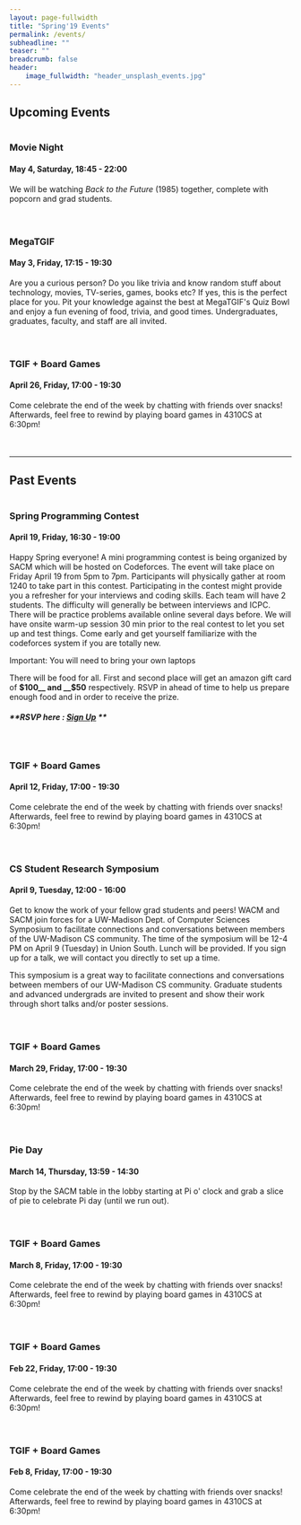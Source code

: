 ```yaml
---
layout: page-fullwidth
title: "Spring'19 Events"
permalink: /events/
subheadline: ""
teaser: ""
breadcrumb: false
header:
    image_fullwidth: "header_unsplash_events.jpg"
---
```


## Upcoming Events

<div class="row">
<div class="small-12 columns">
<div class="panel radius" style="padding-bottom: 21px;" markdown="1">

### Movie Night
#### May 4, Saturday, 18:45 - 22:00

We will be watching _Back to the Future_ (1985) together, complete with popcorn
and grad students.

</div>
</div>
</div>

<div class="row">
<div class="small-12 columns">
<div class="panel radius" style="padding-bottom: 21px;" markdown="1">

### MegaTGIF
#### May 3, Friday, 17:15 - 19:30

Are you a curious person? Do you like trivia and know random stuff about
technology, movies, TV-series, games, books etc? If yes, this is the perfect
place for you. Pit your knowledge against the best at MegaTGIF's Quiz Bowl and
enjoy a fun evening of food, trivia, and good times. Undergraduates, graduates,
faculty, and staff are all invited.

</div>
</div>
</div>

<div class="row">
<div class="small-12 columns">
<div class="panel radius" style="padding-bottom: 21px;" markdown="1">

### TGIF + Board Games
#### April 26, Friday, 17:00 - 19:30

Come celebrate the end of the week by chatting with friends over snacks!
Afterwards, feel free to rewind by playing board games in 4310CS at 6:30pm!

</div>
</div>
</div>

---

## Past Events

<div class="row">
<div class="small-12 columns">
<div class="panel radius" style="padding-bottom: 21px;" markdown="1">

### Spring Programming Contest
#### April 19, Friday, 16:30 - 19:00

Happy Spring everyone! A mini programming contest is being organized by SACM which will be hosted on Codeforces. The event will take place on Friday April 19 from 5pm to 7pm. Participants will physically gather at room 1240 to take part in this contest.
Participating in the contest might provide you a refresher for your interviews and coding skills.  Each team will have 2 students. The difficulty will generally be between interviews and ICPC. There will be practice problems available online several days before. We will have onsite warm-up session 30 min prior to the real contest to let you set up and test things. Come early and get yourself familiarize with the codeforces system if you are totally new.

Important: You will need to bring your own laptops

There will be food for all. First and second place will get an amazon gift card of __$100__ and __$50__ respectively. RSVP in ahead of time to help us prepare enough food and in order to receive the prize.

##### **RSVP here : [Sign Up](https://forms.gle/zjwNL3Kh8GmvBgu28) **

</div>
</div>
</div>

<div class="row">
<div class="small-12 columns">
<div class="panel radius" style="padding-bottom: 21px;" markdown="1">

### TGIF + Board Games
#### April 12, Friday, 17:00 - 19:30

Come celebrate the end of the week by chatting with friends over snacks!
Afterwards, feel free to rewind by playing board games in 4310CS at 6:30pm!

</div>
</div>
</div>

<div class="row">
<div class="small-12 columns">
<div class="panel radius" style="padding-bottom: 21px;" markdown="1">

### CS Student Research Symposium
#### April 9, Tuesday, 12:00 - 16:00

Get to know the work of your fellow grad students and peers! WACM and SACM join forces for a UW-Madison Dept. of Computer Sciences Symposium to facilitate connections and conversations between members of the UW-Madison CS community. The time of the symposium will be 12-4 PM on April 9 (Tuesday) in Union South. Lunch will be provided. If you sign up for a talk, we will contact you directly to set up a time.

This symposium is a great way to facilitate connections and conversations between members of our UW-Madison CS community. Graduate students and advanced undergrads are invited to present and show their work through short talks and/or poster sessions.

</div>
</div>
</div>

<div class="row">
<div class="small-12 columns">
<div class="panel radius" style="padding-bottom: 21px;" markdown="1">

### TGIF + Board Games
#### March 29, Friday, 17:00 - 19:30

Come celebrate the end of the week by chatting with friends over snacks!
Afterwards, feel free to rewind by playing board games in 4310CS at 6:30pm!

</div>
</div>
</div>

<div class="row">
<div class="small-12 columns">
<div class="panel radius" style="padding-bottom: 21px;" markdown="1">

### Pie Day
#### March 14, Thursday, 13:59 - 14:30

Stop by the SACM table in the lobby starting at Pi o' clock and grab a slice of pie to celebrate Pi day (until we run out).

</div>
</div>
</div>

<div class="row">
<div class="small-12 columns">
<div class="panel radius" style="padding-bottom: 21px;" markdown="1">

### TGIF + Board Games
#### March 8, Friday, 17:00 - 19:30

Come celebrate the end of the week by chatting with friends over snacks!
Afterwards, feel free to rewind by playing board games in 4310CS at 6:30pm!

</div>
</div>
</div>

<div class="row">
<div class="small-12 columns">
<div class="panel radius" style="padding-bottom: 21px;" markdown="1">

### TGIF + Board Games
#### Feb 22, Friday, 17:00 - 19:30

Come celebrate the end of the week by chatting with friends over snacks!
Afterwards, feel free to rewind by playing board games in 4310CS at 6:30pm!

</div>
</div>
</div>

<div class="row">
<div class="small-12 columns">
<div class="panel radius" style="padding-bottom: 21px;" markdown="1">

### TGIF + Board Games
#### Feb 8, Friday, 17:00 - 19:30

Come celebrate the end of the week by chatting with friends over snacks!
Afterwards, feel free to rewind by playing board games in 4310CS at 6:30pm!

</div>
</div>
</div>
